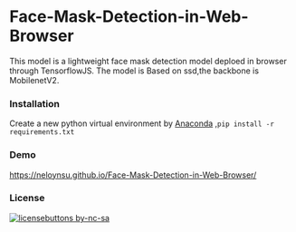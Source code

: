 # Face-Mask-Detection-in-Web-Browser
This model is a lightweight face mask detection model deploed in browser through TensorflowJS. The model is Based on ssd,the backbone is MobilenetV2.

### Installation
Create a new python virtual environment by [Anaconda](https://www.anaconda.com/) ,`pip install -r requirements.txt`


### Demo 
https://neloynsu.github.io/Face-Mask-Detection-in-Web-Browser/


### License
[![licensebuttons by-nc-sa](https://licensebuttons.net/l/by-nc-sa/3.0/88x31.png)](https://creativecommons.org/licenses/by-nc-sa/4.0)